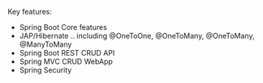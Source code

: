Key features:
- Spring Boot Core features
- JAP/Hibernate .. including @OneToOne, @OneToMany, @OneToMany, @ManyToMany
- Spring Boot REST CRUD API
- Spring MVC CRUD WebApp
- Spring Security
